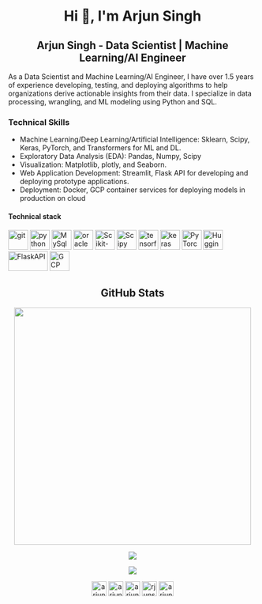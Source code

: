 <h1 align="center">Hi 👋, I'm Arjun Singh </h1>
<h2 align="center">Arjun Singh - Data Scientist | Machine Learning/AI Engineer</h2>
<p>As a Data Scientist and Machine Learning/AI Engineer, I have over 1.5 years of experience developing, testing, and deploying algorithms to help organizations derive actionable insights from their data. I specialize in data processing, wrangling, and ML modeling using Python and SQL.</p>
<h3>Technical Skills</h3>
<ul>
  <li>Machine Learning/Deep Learning/Artificial Intelligence: Sklearn, Scipy, Keras, PyTorch, and Transformers for ML and DL.</li>
  <li>Exploratory Data Analysis (EDA): Pandas, Numpy, Scipy</li>
  <li>Visualization: Matplotlib, plotly, and Seaborn.</li>
  <li>Web Application Development: Streamlit, Flask API for developing and deploying prototype applications.</li>
  <li>Deployment: Docker, GCP container services for deploying models in production on cloud</li>
</ul>


#### Technical stack
<p align="left">                                                                                                          
<img src="https://www.vectorlogo.zone/logos/git-scm/git-scm-icon.svg" alt="git" width="40" height="40"/> 
<img src="https://www.vectorlogo.zone/logos/python/python-icon.svg" alt="python" width="40" height="40"/>                                                                                                                         
<img src="https://www.vectorlogo.zone/logos/mysql/mysql-official.svg" alt="MySql" width="40" height="40"/> 
<img src="https://www.vectorlogo.zone/logos/oracle/oracle-icon.svg" alt="oracle" width="40" height="40"/>
<img src="https://upload.wikimedia.org/wikipedia/commons/0/05/Scikit_learn_logo_small.svg" alt="Scikit-learn" width="40" height="40"/> 
<img src="https://raw.githubusercontent.com/valohai/ml-logos/5127528b5baadb77a6ea4b999a47b4e86bf0f98b/scipy.svg" alt="Scipy" width="40" height="40"/>
<img src="https://www.vectorlogo.zone/logos/tensorflow/tensorflow-icon.svg" alt="tensorflow" width="40" height="40"/> 
<img src="https://upload.wikimedia.org/wikipedia/commons/a/ae/Keras_logo.svg" alt="keras" width="40" height="40"/>
<img src="https://www.vectorlogo.zone/logos/pytorch/pytorch-icon.svg" alt="PyTorch" width="40" height="40"/> 
<img src="https://editor.analyticsvidhya.com/uploads/6350167a2c0590affeba7880ebeb46a115d863972d8ba.png" alt="Huggingface Transformers" width="40" height="40"/> 
<img src="https://www.vectorlogo.zone/logos/pocoo_flask/pocoo_flask-official.svg" alt="FlaskAPI" width="80" height="40"/> 
<img src="https://www.vectorlogo.zone/logos/google_cloud/google_cloud-icon.svg" alt="GCP" width="40" height="40"/> 
</p>
<h2 align="center">GitHub Stats</h2>
<p align="center">
  <a href="https://github.com/arjunsingh88">
    <img src="https://github-profile-summary-cards.vercel.app/api/cards/profile-details?username=arjunsingh88&theme=solarized_dark" width="480">
  </a>
</p>

<p align="center">
  <a href="https://github.com/arjunsingh88">
    <img src="https://github-readme-stats.vercel.app/api?username=arjunsingh88&show_icons=true&include_all_commits=true&count_private=true&theme=vision-friendly-dark">
  </a>
</p>

<p align="center">
  <a href="https://github.com/arjunsingh88">
    <img src="https://komarev.com/ghpvc/?username=arjunsingh88&style=plastic&color=brightgreen&logo=GitHub">
  </a>
</p>

<p align="center">
<a href="https://github.com/arjunsingh88" target="blank"><img align="center" src="https://www.vectorlogo.zone/logos/github/github-icon.svg" alt="arjunsingh88" height="30" width="30" /></a>
<a href="https://linkedin.com/in/arjunsinghk" target="blank"><img align="center" src="https://www.vectorlogo.zone/logos/linkedin/linkedin-icon.svg" alt="arjunsinghk" height="30" width="30" /></a>
<a href="https://kaggle.com/arjunsingh88" target="blank"><img align="center" src="https://www.vectorlogo.zone/logos/kaggle/kaggle-icon.svg" alt="arjunsingh88" height="30" width="30" /></a>
<a href="https://fb.com/rjunsingh88" target="blank"><img align="center" src="https://www.vectorlogo.zone/logos/facebook/facebook-official.svg" alt="rjunsingh88" height="30" width="30" /></a>
<a href="https://instagram.com/arjunsingh_7979" target="blank"><img align="center" src="https://www.vectorlogo.zone/logos/instagram/instagram-icon.svg" alt="arjunsingh_7979" height="30" width="30" /></a>
</p>
